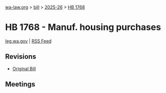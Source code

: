 [wa-law.org](/) > [bill](/bill/) > [2025-26](/bill/2025-26/) > [HB 1768](/bill/2025-26/hb/1768/)

# HB 1768 - Manuf. housing purchases
[leg.wa.gov](https://app.leg.wa.gov/billsummary?BillNumber=1768&Year=2025&Initiative=false) | [RSS Feed](./rss.xml)

## Revisions
* [Original Bill](1/)

## Meetings